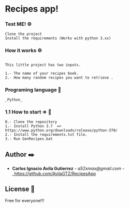 # Recipes app!

### Test ME! ⚙️
```
Clone the project
Install the requirements (Works with python 3.xx)
```

### How it works ⚙️

```

This little project has two inputs.

1.- The name of your recipes book.
2.- How many random recipes you want to retrieve .

```

### Programing language 🔧
```
_Python_

```

### 1.1 How to start => 🔧

```
0.- Clone the repository
1.- Install Python 3.7  => https://www.python.org/downloads/release/python-370/
2.- Install the requirements.txt file.
3.- Run GenRecipes.bat

```

## Author ✒️

- **Carlos Ignacio Avila Gutierrez** - _a52xmax@gmail.com_ -_https://github.com/AvilaGTZ/RecipesApp

## License 📄

Free for everyone!!!

